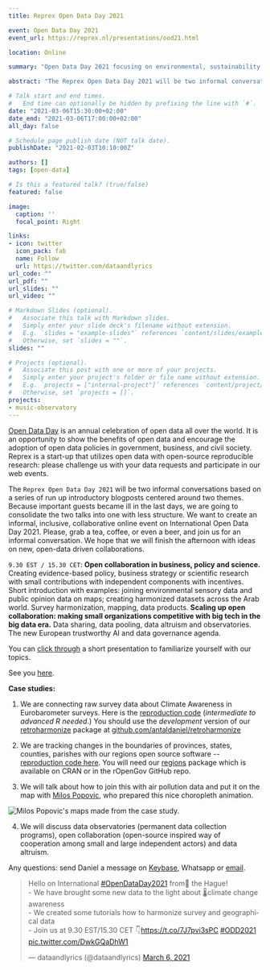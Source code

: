 ```yaml
---
title: Reprex Open Data Day 2021

event: Open Data Day 2021
event_url: https://reprex.nl/presentations/ood21.html

location: Online

summary: "Open Data Day 2021 focusing on environmental, sustainability and public spending data mapping."

abstract: "The Reprex Open Data Day 2021 will be two informal conversations based on a series of run up introductory    blogposts, tutorial, interviews centered around two themes. 1. Open collaboration in business, policy and science      and 2. Scaling up open collaboration: making small organizations competitive with big tech in the big data era. Our    case study will be based around the International Open Data Day 2021 themes, i.e. environmental, sustainability,       public spending and data mapping."

# Talk start and end times.
#   End time can optionally be hidden by prefixing the line with `#`.
date: "2021-03-06T15:30:00+02:00"
date_end: "2021-03-06T17:00:00+02:00"
all_day: false

# Schedule page publish date (NOT talk date).
publishDate: "2021-02-03T10:10:00Z"

authors: []
tags: [open-data]

# Is this a featured talk? (true/false)
featured: false

image:
  caption: ''
  focal_point: Right

links:
- icon: twitter
  icon_pack: fab
  name: Follow
  url: https://twitter.com/dataandlyrics
url_code: ""
url_pdf: ""
url_slides: ""
url_video: ""

# Markdown Slides (optional).
#   Associate this talk with Markdown slides.
#   Simply enter your slide deck's filename without extension.
#   E.g. `slides = "example-slides"` references `content/slides/example-slides.md`.
#   Otherwise, set `slides = ""`.
slides: ""

# Projects (optional).
#   Associate this post with one or more of your projects.
#   Simply enter your project's folder or file name without extension.
#   E.g. `projects = ["internal-project"]` references `content/project/deep-learning/index.md`.
#   Otherwise, set `projects = []`.
projects:
- music-observatory
---
```


[Open Data Day](https://opendataday.org/)  is an annual celebration of open data all over the world. It is an opportunity to show the benefits of open data and encourage the adoption of open data policies in government, business, and civil society. Reprex is a start-up that utilizes open data with open-source reproducible research: please challenge us with your data requests and participate in our web events.

The `Reprex Open Data Day 2021` will be two informal conversations based on a series of run up introductory blogposts centered around two themes. Because important guests became ill in the last days, we are going to consolidate the two talks into one with less structure.  We want to create an informal, inclusive, collaborative online event on International Open Data Day 2021. Please, grab a tea, coffee, or even a beer, and join us for an informal conversation. We hope that we will finish the afternoon with ideas on new, open-data driven collaborations.

`9.30 EST / 15.30 CET`:  **Open collaboration in business, policy and science.**   Creating evidence-based policy, business strategy or scientific research with small contributions with independent components with incentives.  Short introduction with examples:  joining environmental sensory data and public opinion data on maps; creating harmonized datasets across the Arab world.  Survey harmonization, mapping, data products.  **Scaling up open collaboration: making small organizations competitive with big tech in the big data era.**  Data sharing, data pooling, data altruism and observatories. The new European trustworthy AI and data governance agenda. 

You can [click through](/presentations/reprex_open_data_day_2021.html#/reprex) a short presentation to familiarize yourself with our topics.

See you [here](https://meet.jit.si/ReprexOpenDataDay2021).

**Case studies:**

1. We are connecting raw survey data about Climate Awareness in Eurobarometer surveys.  Here is the [reproduction code](https://rpubs.com/antaldaniel/734594) (*intermediate to advanced R needed*.) You should use the _development_ version of our [retroharmonize](retroharmonize.dataobservatory.eu) package at [github.com/antaldaniel/retroharmonize](https://github.com/antaldaniel/retroharmonize)

2. We are tracking changes in the boundaries of provinces, states, counties, parishes with our regions open source software -- [reproduction code here](https://rpubs.com/antaldaniel/regions-OOD21). You will need our [regions](regions.dataobservatory.eu) package which is available on CRAN or in the rOpenGov GitHub repo.

3. We will talk about how to join this with air pollution data and put it on the map with [Milos Popovic](https://dataandlyrics.com/post/2021-03-03-ood_interview_maps/), who prepared this nice choropleth animation.

![Milos Popovic's maps made from the case study.](/media/gif/eu_climate_change.gif)

4. We will discuss data observatories (permanent data collection programs), open collaboration (open-source inspired way of cooperation among small and large independent actors) and data altruism.

Any questions: send Daniel a message on [Keybase](https://keybase.io/antaldaniel), Whatsapp or [email](https://dataandlyrics.com/#contact).

<blockquote class="twitter-tweet"><p lang="en" dir="ltr">Hello on International <a href="https://twitter.com/hashtag/OpenDataDay2021?src=hash&amp;ref_src=twsrc%5Etfw">#OpenDataDay2021</a> from🌷 the Hague!<br>- We have brought some new data to the light about 🌡climate change awareness <br>- We created some tutorials how to harmonize survey and geographical data<br>- Join us at 9.30 EST/15.30 CET 👇<a href="https://t.co/7J7pvi3sPC">https://t.co/7J7pvi3sPC</a> <a href="https://twitter.com/hashtag/ODD2021?src=hash&amp;ref_src=twsrc%5Etfw">#ODD2021</a> <a href="https://t.co/DwkGQaDhW1">pic.twitter.com/DwkGQaDhW1</a></p>&mdash; dataandlyrics (@dataandlyrics) <a href="https://twitter.com/dataandlyrics/status/1368149535436996609?ref_src=twsrc%5Etfw">March 6, 2021</a></blockquote> <script async src="https://platform.twitter.com/widgets.js" charset="utf-8"></script>
